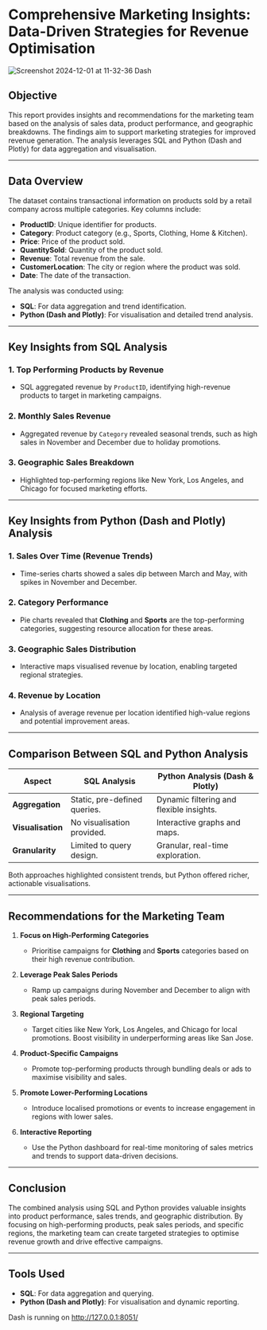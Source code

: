 # Comprehensive Marketing Insights: Data-Driven Strategies for Revenue Optimisation


![Screenshot 2024-12-01 at 11-32-36 Dash](https://github.com/user-attachments/assets/8c7049f8-0f87-4157-b95b-fb9dde77a72b)


## Objective
This report provides insights and recommendations for the marketing team based on the analysis of sales data, product performance, and geographic breakdowns. The findings aim to support marketing strategies for improved revenue generation. The analysis leverages SQL and Python (Dash and Plotly) for data aggregation and visualisation.

---

## Data Overview
The dataset contains transactional information on products sold by a retail company across multiple categories. Key columns include:
- **ProductID**: Unique identifier for products.
- **Category**: Product category (e.g., Sports, Clothing, Home & Kitchen).
- **Price**: Price of the product sold.
- **QuantitySold**: Quantity of the product sold.
- **Revenue**: Total revenue from the sale.
- **CustomerLocation**: The city or region where the product was sold.
- **Date**: The date of the transaction.

The analysis was conducted using:
- **SQL**: For data aggregation and trend identification.
- **Python (Dash and Plotly)**: For visualisation and detailed trend analysis.

---

## Key Insights from SQL Analysis

### 1. Top Performing Products by Revenue
- SQL aggregated revenue by `ProductID`, identifying high-revenue products to target in marketing campaigns.

### 2. Monthly Sales Revenue
- Aggregated revenue by `Category` revealed seasonal trends, such as high sales in November and December due to holiday promotions.

### 3. Geographic Sales Breakdown
- Highlighted top-performing regions like New York, Los Angeles, and Chicago for focused marketing efforts.

---

## Key Insights from Python (Dash and Plotly) Analysis

### 1. Sales Over Time (Revenue Trends)
- Time-series charts showed a sales dip between March and May, with spikes in November and December.

### 2. Category Performance
- Pie charts revealed that **Clothing** and **Sports** are the top-performing categories, suggesting resource allocation for these areas.

### 3. Geographic Sales Distribution
- Interactive maps visualised revenue by location, enabling targeted regional strategies.

### 4. Revenue by Location
- Analysis of average revenue per location identified high-value regions and potential improvement areas.

---

## Comparison Between SQL and Python Analysis

| Aspect         | SQL Analysis                           | Python Analysis (Dash & Plotly)          |
|----------------|----------------------------------------|------------------------------------------|
| **Aggregation** | Static, pre-defined queries.           | Dynamic filtering and flexible insights. |
| **Visualisation** | No visualisation provided.            | Interactive graphs and maps.             |
| **Granularity**  | Limited to query design.              | Granular, real-time exploration.         |

Both approaches highlighted consistent trends, but Python offered richer, actionable visualisations.

---

## Recommendations for the Marketing Team

1. **Focus on High-Performing Categories**
   - Prioritise campaigns for **Clothing** and **Sports** categories based on their high revenue contribution.

2. **Leverage Peak Sales Periods**
   - Ramp up campaigns during November and December to align with peak sales periods.

3. **Regional Targeting**
   - Target cities like New York, Los Angeles, and Chicago for local promotions. Boost visibility in underperforming areas like San Jose.

4. **Product-Specific Campaigns**
   - Promote top-performing products through bundling deals or ads to maximise visibility and sales.

5. **Promote Lower-Performing Locations**
   - Introduce localised promotions or events to increase engagement in regions with lower sales.

6. **Interactive Reporting**
   - Use the Python dashboard for real-time monitoring of sales metrics and trends to support data-driven decisions.

---

## Conclusion

The combined analysis using SQL and Python provides valuable insights into product performance, sales trends, and geographic distribution. By focusing on high-performing products, peak sales periods, and specific regions, the marketing team can create targeted strategies to optimise revenue growth and drive effective campaigns.

---

## Tools Used
- **SQL**: For data aggregation and querying.
- **Python (Dash and Plotly)**: For visualisation and dynamic reporting.

Dash is running on http://127.0.0.1:8051/
